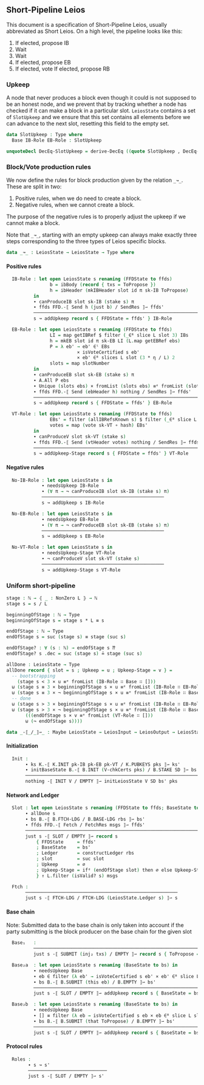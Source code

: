 ## Short-Pipeline Leios

<!--
```agda
{-# OPTIONS --safe #-}
open import Leios.Prelude hiding (id)
open import Leios.FFD
open import Leios.SpecStructure
open import Data.Fin.Patterns
open import Class.ToBool

import Data.List.Relation.Unary.All as A
open import Data.List.Relation.Unary.Unique.DecPropositional N._≟_

open import Tactic.Defaults
open import Tactic.Derive.DecEq

module Leios.Short (⋯ : SpecStructure 1)
  (let open SpecStructure ⋯ renaming (isVoteCertified to isVoteCertified')) where
```
-->

This document is a specification of Short-Pipeline Leios, usually
abbreviated as Short Leios. On a high level, the pipeline looks like this:

1. If elected, propose IB
2. Wait
3. Wait
4. If elected, propose EB
5. If elected, vote
   If elected, propose RB

### Upkeep

A node that never produces a block even though it could is not
supposed to be an honest node, and we prevent that by tracking whether
a node has checked if it can make a block in a particular slot.
`LeiosState` contains a set of `SlotUpkeep` and we ensure that this
set contains all elements before we can advance to the next slot,
resetting this field to the empty set.

```agda
data SlotUpkeep : Type where
  Base IB-Role EB-Role : SlotUpkeep

unquoteDecl DecEq-SlotUpkeep = derive-DecEq ((quote SlotUpkeep , DecEq-SlotUpkeep) ∷ [])
```
<!--
```agda
data StageUpkeep : Type where
  VT-Role : StageUpkeep

unquoteDecl DecEq-StageUpkeep = derive-DecEq ((quote StageUpkeep , DecEq-StageUpkeep) ∷ [])
```
```agda
open import Leios.Protocol (⋯) SlotUpkeep StageUpkeep public

open BaseAbstract B' using (Cert; V-chkCerts; VTy; initSlot)
open FFD hiding (_-⟦_/_⟧⇀_)
open GenFFD
```
```agda
isVoteCertified : LeiosState → EndorserBlock → Type
isVoteCertified s eb = isVoteCertified' (LeiosState.votingState s) (0F , eb)
```
```agda
private variable s s'   : LeiosState
                 ffds'  : FFD.State
                 π      : VrfPf
                 bs'    : B.State
                 ks ks' : K.State
                 msgs   : List (FFDAbstract.Header ffdAbstract ⊎ FFDAbstract.Body ffdAbstract)
                 eb     : EndorserBlock
                 ebs    : List EndorserBlock
                 rbs    : List RankingBlock
                 txs    : List Tx
                 V      : VTy
                 SD     : StakeDistr
                 pks    : List PubKey
```
-->

### Block/Vote production rules

We now define the rules for block production given by the relation `_↝_`. These are split in two:

1. Positive rules, when we do need to create a block.
2. Negative rules, when we cannot create a block.

The purpose of the negative rules is to properly adjust the upkeep if
we cannot make a block.

Note that `_↝_`, starting with an empty upkeep can always make exactly
three steps corresponding to the three types of Leios specific blocks.

```agda
data _↝_ : LeiosState → LeiosState → Type where
```
#### Positive rules
```agda
  IB-Role : let open LeiosState s renaming (FFDState to ffds)
                b = ibBody (record { txs = ToPropose })
                h = ibHeader (mkIBHeader slot id π sk-IB ToPropose)
          in
          ∙ canProduceIB slot sk-IB (stake s) π
          ∙ ffds FFD.-⟦ Send h (just b) / SendRes ⟧⇀ ffds'
          ─────────────────────────────────────────────────────────────────────────
          s ↝ addUpkeep record s { FFDState = ffds' } IB-Role
```
```agda
  EB-Role : let open LeiosState s renaming (FFDState to ffds)
                LI = map getIBRef $ filter (_∈ᴮ slice L slot 3) IBs
                h = mkEB slot id π sk-EB LI (L.map getEBRef ebs)
                P = λ eb' → eb' ∈ˡ EBs
                          × isVoteCertified s eb'
                          × eb' ∈ᴮ slices L slot (3 * η / L) 2
                slots = map slotNumber
          in
          ∙ canProduceEB slot sk-EB (stake s) π
          ∙ A.All P ebs
          ∙ Unique (slots ebs) × fromList (slots ebs) ≡ᵉ fromList (slots (filter P EBs))
          ∙ ffds FFD.-⟦ Send (ebHeader h) nothing / SendRes ⟧⇀ ffds'
          ─────────────────────────────────────────────────────────────────────────
          s ↝ addUpkeep record s { FFDState = ffds' } EB-Role
```
```agda
  VT-Role : let open LeiosState s renaming (FFDState to ffds)
                EBs' = filter (allIBRefsKnown s) $ filter (_∈ᴮ slice L slot 1) EBs
                votes = map (vote sk-VT ∘ hash) EBs'
          in
          ∙ canProduceV slot sk-VT (stake s)
          ∙ ffds FFD.-⟦ Send (vtHeader votes) nothing / SendRes ⟧⇀ ffds'
          ─────────────────────────────────────────────────────────────────────────
          s ↝ addUpkeep-Stage record s { FFDState = ffds' } VT-Role
```
#### Negative rules
```agda
  No-IB-Role : let open LeiosState s in
             ∙ needsUpkeep IB-Role
             ∙ (∀ π → ¬ canProduceIB slot sk-IB (stake s) π)
             ─────────────────────────────────────────────
             s ↝ addUpkeep s IB-Role
```
```agda
  No-EB-Role : let open LeiosState s in
             ∙ needsUpkeep EB-Role
             ∙ (∀ π → ¬ canProduceEB slot sk-EB (stake s) π)
             ─────────────────────────────────────────────
             s ↝ addUpkeep s EB-Role
```
```agda
  No-VT-Role : let open LeiosState s in
             ∙ needsUpkeep-Stage VT-Role
             ∙ ¬ canProduceV slot sk-VT (stake s)
             ─────────────────────────────────────────────
             s ↝ addUpkeep-Stage s VT-Role
```
### Uniform short-pipeline
```agda
stage : ℕ → ⦃ _ : NonZero L ⦄ → ℕ
stage s = s / L

beginningOfStage : ℕ → Type
beginningOfStage s = stage s * L ≡ s

endOfStage : ℕ → Type
endOfStage s = suc (stage s) ≡ stage (suc s)

endOfStage? : ∀ (s : ℕ) → endOfStage s ⁇
endOfStage? s .dec = suc (stage s) ≟ stage (suc s)

allDone : LeiosState → Type
allDone record { slot = s ; Upkeep = u ; Upkeep-Stage = v } =
  -- bootstrapping
    (stage s < 3 × u ≡ᵉ fromList (IB-Role ∷ Base ∷ []))
  ⊎ (stage s ≡ 3 × beginningOfStage s × u ≡ᵉ fromList (IB-Role ∷ EB-Role ∷ Base ∷ []))
  ⊎ (stage s ≡ 3 × ¬ beginningOfStage s × u ≡ᵉ fromList (IB-Role ∷ Base ∷ []))
  -- done
  ⊎ (stage s > 3 × beginningOfStage s × u ≡ᵉ fromList (IB-Role ∷ EB-Role ∷ Base ∷ []))
  ⊎ (stage s > 3 × ¬ beginningOfStage s × u ≡ᵉ fromList (IB-Role ∷ Base ∷ []) ×
       (((endOfStage s × v ≡ᵉ fromList (VT-Role ∷ []))
       ⊎ (¬ endOfStage s))))

data _-⟦_/_⟧⇀_ : Maybe LeiosState → LeiosInput → LeiosOutput → LeiosState → Type where
```
#### Initialization
```agda
  Init :
       ∙ ks K.-⟦ K.INIT pk-IB pk-EB pk-VT / K.PUBKEYS pks ⟧⇀ ks'
       ∙ initBaseState B.-⟦ B.INIT (V-chkCerts pks) / B.STAKE SD ⟧⇀ bs'
       ────────────────────────────────────────────────────────────────
       nothing -⟦ INIT V / EMPTY ⟧⇀ initLeiosState V SD bs' pks
```
#### Network and Ledger
```agda
  Slot : let open LeiosState s renaming (FFDState to ffds; BaseState to bs) in
       ∙ allDone s
       ∙ bs B.-⟦ B.FTCH-LDG / B.BASE-LDG rbs ⟧⇀ bs'
       ∙ ffds FFD.-⟦ Fetch / FetchRes msgs ⟧⇀ ffds'
       ───────────────────────────────────────────────────────────────────────
       just s -⟦ SLOT / EMPTY ⟧⇀ record s
           { FFDState     = ffds'
           ; BaseState    = bs'
           ; Ledger       = constructLedger rbs
           ; slot         = suc slot
           ; Upkeep       = ∅
           ; Upkeep-Stage = ifᵈ (endOfStage slot) then ∅ else Upkeep-Stage
           } ↑ L.filter (isValid? s) msgs
```
```agda
  Ftch :
       ────────────────────────────────────────────────────────
       just s -⟦ FTCH-LDG / FTCH-LDG (LeiosState.Ledger s) ⟧⇀ s
```
#### Base chain

Note: Submitted data to the base chain is only taken into account
      if the party submitting is the block producer on the base chain
      for the given slot
```agda
  Base₁   :
          ───────────────────────────────────────────────────────────────────
          just s -⟦ SUBMIT (inj₂ txs) / EMPTY ⟧⇀ record s { ToPropose = txs }
```
```agda
  Base₂a  : let open LeiosState s renaming (BaseState to bs) in
          ∙ needsUpkeep Base
          ∙ eb ∈ filter (λ eb' → isVoteCertified s eb' × eb' ∈ᴮ slice L slot 2) EBs
          ∙ bs B.-⟦ B.SUBMIT (this eb) / B.EMPTY ⟧⇀ bs'
          ───────────────────────────────────────────────────────────────────────
          just s -⟦ SLOT / EMPTY ⟧⇀ addUpkeep record s { BaseState = bs' } Base

  Base₂b  : let open LeiosState s renaming (BaseState to bs) in
          ∙ needsUpkeep Base
          ∙ [] ≡ filter (λ eb → isVoteCertified s eb × eb ∈ᴮ slice L slot 2) EBs
          ∙ bs B.-⟦ B.SUBMIT (that ToPropose) / B.EMPTY ⟧⇀ bs'
          ───────────────────────────────────────────────────────────────────────
          just s -⟦ SLOT / EMPTY ⟧⇀ addUpkeep record s { BaseState = bs' } Base
```
#### Protocol rules
```agda
  Roles :
        ∙ s ↝ s'
        ─────────────────────────────
        just s -⟦ SLOT / EMPTY ⟧⇀ s'
```
